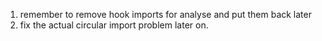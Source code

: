 1. remember to remove hook imports for analyse and put them back later
2. fix the actual circular import problem later on.